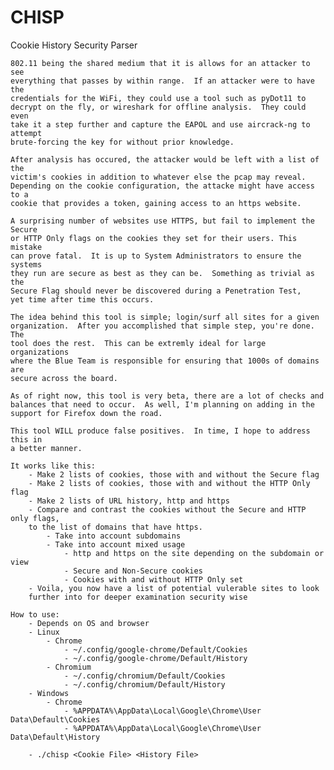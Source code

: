 # CHISP
Cookie History Security Parser

    802.11 being the shared medium that it is allows for an attacker to see 
    everything that passes by within range.  If an attacker were to have the 
    credentials for the WiFi, they could use a tool such as pyDot11 to 
    decrypt on the fly, or wireshark for offline analysis.  They could even
    take it a step further and capture the EAPOL and use aircrack-ng to attempt
    brute-forcing the key for without prior knowledge.
    
    After analysis has occured, the attacker would be left with a list of the
    victim's cookies in addition to whatever else the pcap may reveal.
    Depending on the cookie configuration, the attacke might have access to a 
    cookie that provides a token, gaining access to an https website.
    
    A surprising number of websites use HTTPS, but fail to implement the Secure
    or HTTP Only flags on the cookies they set for their users. This mistake
    can prove fatal.  It is up to System Administrators to ensure the systems
    they run are secure as best as they can be.  Something as trivial as the
    Secure Flag should never be discovered during a Penetration Test, 
    yet time after time this occurs.
    
    The idea behind this tool is simple; login/surf all sites for a given
    organization.  After you accomplished that simple step, you're done.  The
    tool does the rest.  This can be extremly ideal for large organizations
    where the Blue Team is responsible for ensuring that 1000s of domains are
    secure across the board.
    
    As of right now, this tool is very beta, there are a lot of checks and
    balances that need to occur.  As well, I'm planning on adding in the
    support for Firefox down the road.  
    
    This tool WILL produce false positives.  In time, I hope to address this in
    a better manner.
    
    It works like this:
        - Make 2 lists of cookies, those with and without the Secure flag
        - Make 2 lists of cookies, those with and without the HTTP Only flag
        - Make 2 lists of URL history, http and https
        - Compare and contrast the cookies without the Secure and HTTP only flags,
        to the list of domains that have https.
            - Take into account subdomains
            - Take into account mixed usage
                - http and https on the site depending on the subdomain or view
                - Secure and Non-Secure cookies
                - Cookies with and without HTTP Only set
        - Voila, you now have a list of potential vulerable sites to look
        further into for deeper examination security wise

    How to use:
        - Depends on OS and browser
        - Linux
            - Chrome
                - ~/.config/google-chrome/Default/Cookies
                - ~/.config/google-chrome/Default/History
            - Chromium
                - ~/.config/chromium/Default/Cookies
                - ~/.config/chromium/Default/History
        - Windows
            - Chrome
                - %APPDATA%\AppData\Local\Google\Chrome\User Data\Default\Cookies
                - %APPDATA%\AppData\Local\Google\Chrome\User Data\Default\History

        - ./chisp <Cookie File> <History File>
